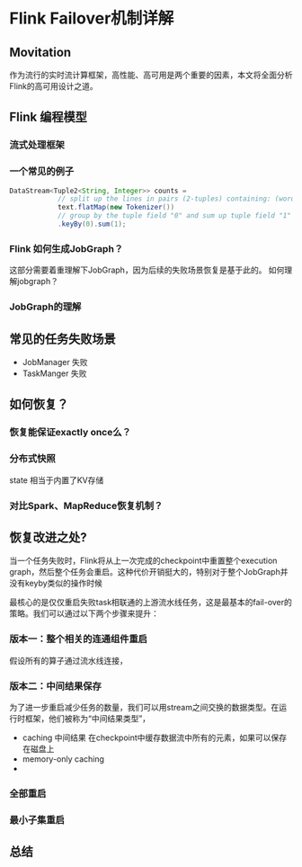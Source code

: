 # Flink Failover机制详解




## Movitation

  作为流行的实时流计算框架，高性能、高可用是两个重要的因素，本文将全面分析Flink的高可用设计之道。


## Flink 编程模型

### 流式处理框架

### 一个常见的例子
``` java 
DataStream<Tuple2<String, Integer>> counts =
			// split up the lines in pairs (2-tuples) containing: (word,1)
			text.flatMap(new Tokenizer())
			// group by the tuple field "0" and sum up tuple field "1"
			.keyBy(0).sum(1);
```

### Flink 如何生成JobGraph？
 这部分需要着重理解下JobGraph，因为后续的失败场景恢复是基于此的。
 如何理解jobgraph？
 


### JobGraph的理解


## 常见的任务失败场景
* JobManager 失败
*  TaskManger 失败
 

## 如何恢复？

### 恢复能保证exactly once么？

### 分布式快照
state 相当于内置了KV存储

###  对比Spark、MapReduce恢复机制？




## 恢复改进之处?
  当一个任务失败时，Flink将从上一次完成的checkpoint中重置整个execution graph，然后整个任务会重启。这种代价开销挺大的，特别对于整个JobGraph并没有keyby类似的操作时候

最核心的是仅仅重启失败task相联通的上游流水线任务，这是最基本的fail-over的策略。我们可以通过以下两个步骤来提升：

###  版本一：整个相关的连通组件重启
假设所有的算子通过流水线连接，
###  版本二：中间结果保存
为了进一步重启减少任务的数量，我们可以用stream之间交换的数据类型。在运行时框架，他们被称为“中间结果类型”，

*  caching 中间结果   在checkpoint中缓存数据流中所有的元素，如果可以保存在磁盘上
*  memory-only caching
*  

###  全部重启

###  最小子集重启

##  总结


